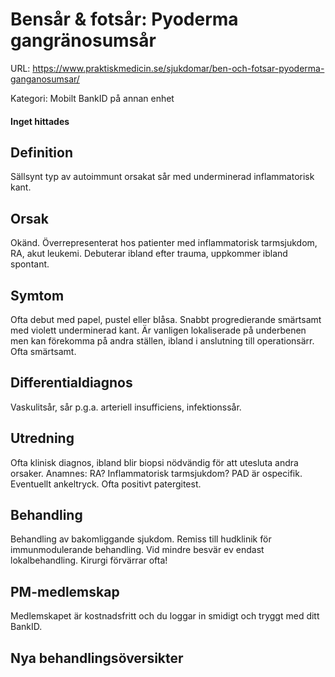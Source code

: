 # Bensår & fotsår: Pyoderma gangränosumsår

URL: https://www.praktiskmedicin.se/sjukdomar/ben-och-fotsar-pyoderma-ganganosumsar/



Kategori: Mobilt BankID på annan enhet

#### Inget hittades

## Definition

Sällsynt typ av autoimmunt orsakat sår med underminerad inflammatorisk kant.

## Orsak

Okänd. Överrepresenterat hos patienter med inflammatorisk tarmsjukdom, RA, akut leukemi. Debuterar ibland efter trauma, uppkommer ibland spontant.

## Symtom

Ofta debut med papel, pustel eller blåsa. Snabbt progredierande smärtsamt med violett underminerad kant. Är vanligen lokaliserade på underbenen men kan förekomma på andra ställen, ibland i anslutning till operationsärr. Ofta smärtsamt.

## Differentialdiagnos

Vaskulitsår, sår p.g.a. arteriell insufficiens, infektionssår.

## Utredning

Ofta klinisk diagnos, ibland blir biopsi nödvändig för att utesluta andra orsaker. Anamnes: RA? Inflammatorisk tarmsjukdom? PAD är ospecifik. Eventuellt ankeltryck. Ofta positivt patergitest.

## Behandling

Behandling av bakomliggande sjukdom. Remiss till hudklinik för immunmodulerande behandling. Vid mindre besvär ev endast lokalbehandling. Kirurgi förvärrar ofta!

## PM-medlemskap

Medlemskapet är kostnadsfritt och du loggar in smidigt och tryggt med ditt BankID.

## Nya behandlingsöversikter

